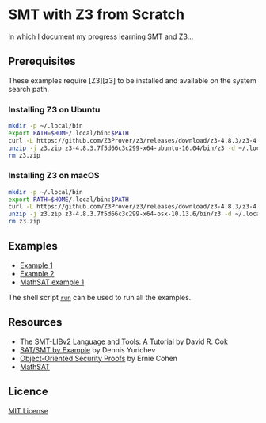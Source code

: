 # SMT with Z3 from Scratch

In which I document my progress learning SMT and Z3&hellip;

## Prerequisites

These examples require [Z3][z3] to be installed and available on the system search path.

### Installing Z3 on Ubuntu

```bash
mkdir -p ~/.local/bin
export PATH=$HOME/.local/bin:$PATH
curl -L https://github.com/Z3Prover/z3/releases/download/z3-4.8.3/z3-4.8.3.7f5d66c3c299-x64-ubuntu-16.04.zip -o z3.zip
unzip -j z3.zip z3-4.8.3.7f5d66c3c299-x64-ubuntu-16.04/bin/z3 -d ~/.local/bin
rm z3.zip
```

### Installing Z3 on macOS

 ```bash
mkdir -p ~/.local/bin
export PATH=$HOME/.local/bin:$PATH
curl -L https://github.com/Z3Prover/z3/releases/download/z3-4.8.3/z3-4.8.3.7f5d66c3c299-x64-osx-10.13.6.zip -o z3.zip
unzip -j z3.zip z3-4.8.3.7f5d66c3c299-x64-osx-10.13.6/bin/z3 -d ~/.local/bin
rm z3.zip
```

## Examples

* [Example 1](ex1.smt2)
* [Example 2](ex2.smt2)
* [MathSAT example 1](mathsat1.smt2)

The shell script [`run`](run) can be used to run all the examples.

## Resources

* [The SMT-LIBv2 Language and Tools: A Tutorial][smtlib-tutorial] by David R. Cok
* [SAT/SMT by Example][sat-smt-by-example] by Dennis Yurichev
* [Object-Oriented Security Proofs][cohen] by Ernie Cohen
* [MathSAT][mathsat]

## Licence

[MIT License](LICENSE)

[cohen]: http://www0.cs.ucl.ac.uk/staff/b.cook/cohen.pdf
[mathsat]: http://mathsat.fbk.eu/
[sat-smt-by-example]: https://yurichev.com/writings/SAT_SMT_by_example.pdf
[smtlib-tutorial]: https://smtlib.github.io/jSMTLIB/SMTLIBTutorial.pdf
